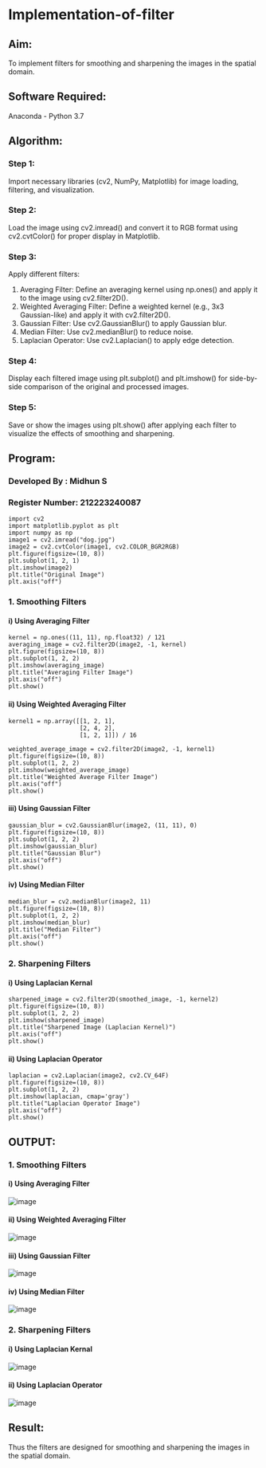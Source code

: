 # Implementation-of-filter
## Aim:
To implement filters for smoothing and sharpening the images in the spatial domain.

## Software Required:
Anaconda - Python 3.7

## Algorithm:
### Step 1: 
Import necessary libraries (cv2, NumPy, Matplotlib) for image loading, filtering, and visualization.

### Step 2: 
Load the image using cv2.imread() and convert it to RGB format using cv2.cvtColor() for proper display in Matplotlib.

### Step 3: 
Apply different filters:
1. Averaging Filter: Define an averaging kernel using np.ones() and apply it to the image using cv2.filter2D().
2. Weighted Averaging Filter: Define a weighted kernel (e.g., 3x3 Gaussian-like) and apply it with cv2.filter2D().
3. Gaussian Filter: Use cv2.GaussianBlur() to apply Gaussian blur.
4. Median Filter: Use cv2.medianBlur() to reduce noise.
5. Laplacian Operator: Use cv2.Laplacian() to apply edge detection.
    

### Step 4: 
Display each filtered image using plt.subplot() and plt.imshow() for side-by-side comparison of the original and processed images.

### Step 5: 
Save or show the images using plt.show() after applying each filter to visualize the effects of smoothing and sharpening.

## Program:
### Developed By   : Midhun S
### Register Number: 212223240087

```
import cv2
import matplotlib.pyplot as plt
import numpy as np
image1 = cv2.imread("dog.jpg")
image2 = cv2.cvtColor(image1, cv2.COLOR_BGR2RGB)
plt.figure(figsize=(10, 8))
plt.subplot(1, 2, 1)
plt.imshow(image2)
plt.title("Original Image")
plt.axis("off")
```

### 1. Smoothing Filters

#### i) Using Averaging Filter
```
kernel = np.ones((11, 11), np.float32) / 121
averaging_image = cv2.filter2D(image2, -1, kernel)
plt.figure(figsize=(10, 8))
plt.subplot(1, 2, 2)
plt.imshow(averaging_image)
plt.title("Averaging Filter Image")
plt.axis("off")
plt.show()

```
#### ii) Using Weighted Averaging Filter
```
kernel1 = np.array([[1, 2, 1],
                    [2, 4, 2],
                    [1, 2, 1]]) / 16

weighted_average_image = cv2.filter2D(image2, -1, kernel1)
plt.figure(figsize=(10, 8))
plt.subplot(1, 2, 2)
plt.imshow(weighted_average_image)
plt.title("Weighted Average Filter Image")
plt.axis("off")
plt.show()

```
#### iii) Using Gaussian Filter
```
gaussian_blur = cv2.GaussianBlur(image2, (11, 11), 0)
plt.figure(figsize=(10, 8))
plt.subplot(1, 2, 2)
plt.imshow(gaussian_blur)
plt.title("Gaussian Blur")
plt.axis("off")
plt.show()

```

#### iv) Using Median Filter
```
median_blur = cv2.medianBlur(image2, 11)
plt.figure(figsize=(10, 8))
plt.subplot(1, 2, 2)
plt.imshow(median_blur)
plt.title("Median Filter")
plt.axis("off")
plt.show()
```

### 2. Sharpening Filters
#### i) Using Laplacian Kernal
```
sharpened_image = cv2.filter2D(smoothed_image, -1, kernel2)
plt.figure(figsize=(10, 8))
plt.subplot(1, 2, 2)
plt.imshow(sharpened_image)
plt.title("Sharpened Image (Laplacian Kernel)")
plt.axis("off")
plt.show()
```
#### ii) Using Laplacian Operator
```
laplacian = cv2.Laplacian(image2, cv2.CV_64F)
plt.figure(figsize=(10, 8))
plt.subplot(1, 2, 2)
plt.imshow(laplacian, cmap='gray')
plt.title("Laplacian Operator Image")
plt.axis("off")
plt.show()
```

## OUTPUT:
### 1. Smoothing Filters

#### i) Using Averaging Filter

![image](https://github.com/user-attachments/assets/c5664a6b-4d98-419a-865e-ec9bab3f2158)


#### ii) Using Weighted Averaging Filter

![image](https://github.com/user-attachments/assets/698c43f6-2463-412c-ab42-45c1c9207642)


#### iii) Using Gaussian Filter

![image](https://github.com/user-attachments/assets/6d4e996d-85a9-464a-bfbc-ecc6f0f08a73)


#### iv) Using Median Filter

![image](https://github.com/user-attachments/assets/e8493c61-56af-4118-bf8e-3be95070483c)


### 2. Sharpening Filters


#### i) Using Laplacian Kernal

![image](https://github.com/user-attachments/assets/91dd7100-f2cc-455c-92d3-9e01c597a352)


#### ii) Using Laplacian Operator
![image](https://github.com/user-attachments/assets/d068aacc-3c67-453f-9f74-a58a02da1153)


## Result:
Thus the filters are designed for smoothing and sharpening the images in the spatial domain.
